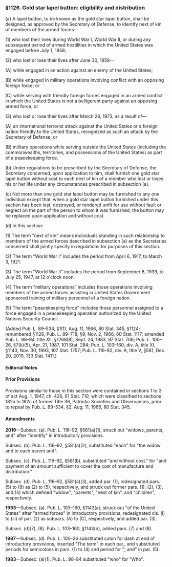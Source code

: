 ### §1126. Gold star lapel button: eligibility and distribution ###

(a) A lapel button, to be known as the gold star lapel button, shall be designed, as approved by the Secretary of Defense, to identify next of kin of members of the armed forces—

(1) who lost their lives during World War I, World War II, or during any subsequent period of armed hostilities in which the United States was engaged before July 1, 1958;

(2) who lost or lose their lives after June 30, 1958—

(A) while engaged in an action against an enemy of the United States;

(B) while engaged in military operations involving conflict with an opposing foreign force; or

(C) while serving with friendly foreign forces engaged in an armed conflict in which the United States is not a belligerent party against an opposing armed force; or

(3) who lost or lose their lives after March 28, 1973, as a result of—

(A) an international terrorist attack against the United States or a foreign nation friendly to the United States, recognized as such an attack by the Secretary of Defense; or

(B) military operations while serving outside the United States (including the commonwealths, territories, and possessions of the United States) as part of a peacekeeping force.

(b) Under regulations to be prescribed by the Secretary of Defense, the Secretary concerned, upon application to him, shall furnish one gold star lapel button without cost to each next of kin of a member who lost or loses his or her life under any circumstances prescribed in subsection (a).

(c) Not more than one gold star lapel button may be furnished to any one individual except that, when a gold star lapel button furnished under this section has been lost, destroyed, or rendered unfit for use without fault or neglect on the part of the person to whom it was furnished, the button may be replaced upon application and without cost.

(d) In this section:

(1) The term "next of kin" means individuals standing in such relationship to members of the armed forces described in subsection (a) as the Secretaries concerned shall jointly specify in regulations for purposes of this section.

(2) The term "World War I" includes the period from April 6, 1917, to March 3, 1921.

(3) The term "World War II" includes the period from September 8, 1939, to July 25, 1947, at 12 o'clock noon.

(4) The term "military operations" includes those operations involving members of the armed forces assisting in United States Government sponsored training of military personnel of a foreign nation.

(5) The term "peacekeeping force" includes those personnel assigned to a force engaged in a peacekeeping operation authorized by the United Nations Security Council.

(Added Pub. L. 89–534, §1(1), Aug. 11, 1966, 80 Stat. 345, §1124; renumbered §1126, Pub. L. 89–718, §9, Nov. 2, 1966, 80 Stat. 1117; amended Pub. L. 98–94, title XII, §1268(8), Sept. 24, 1983, 97 Stat. 706; Pub. L. 100–26, §7(k)(5), Apr. 21, 1987, 101 Stat. 284; Pub. L. 103–160, div. A, title XI, §1143, Nov. 30, 1993, 107 Stat. 1757; Pub. L. 116–92, div. A, title V, §581, Dec. 20, 2019, 133 Stat. 1411.)

#### **Editorial Notes** ####

#### Prior Provisions ####

Provisions similar to those in this section were contained in sections 1 to 3 of act Aug. 1, 1947, ch. 426, 61 Stat. 710, which were classified to sections 182a to 182c of former Title 36, Patriotic Societies and Observances, prior to repeal by Pub. L. 89–534, §2, Aug. 11, 1966, 80 Stat. 345.

#### Amendments ####

**2019**—Subsec. (a). Pub. L. 116–92, §581(a)(1), struck out "widows, parents, and" after "identify" in introductory provisions.

Subsec. (b). Pub. L. 116–92, §581(a)(2), substituted "each" for "the widow and to each parent and".

Subsec. (c). Pub. L. 116–92, §581(b), substituted "and without cost." for "and payment of an amount sufficient to cover the cost of manufacture and distribution."

Subsec. (d). Pub. L. 116–92, §581(a)(3), added par. (1), redesignated pars. (5) to (8) as (2) to (5), respectively, and struck out former pars. (1), (2), (3), and (4) which defined "widow", "parents", "next of kin", and "children", respectively.

**1993**—Subsec. (a). Pub. L. 103–160, §1143(a), struck out "of the United States" after "armed forces" in introductory provisions, redesignated cls. (i) to (iii) of par. (2) as subpars. (A) to (C), respectively, and added par. (3).

Subsec. (d)(7), (8). Pub. L. 103–160, §1143(b), added pars. (7) and (8).

**1987**—Subsec. (d). Pub. L. 100–26 substituted colon for dash at end of introductory provisions, inserted "The term" in each par., and substituted periods for semicolons in pars. (1) to (4) and period for "; and" in par. (5).

**1983**—Subsec. (a)(1). Pub. L. 98–94 substituted "who" for "Who".